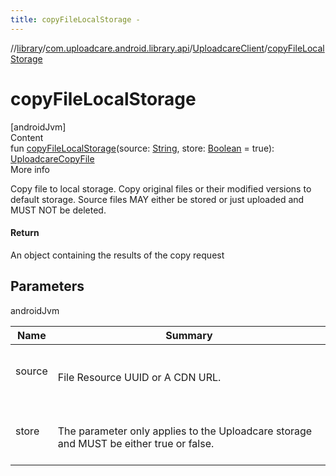 ```yaml
---
title: copyFileLocalStorage -
---
```

//[library](../../index.md)/[com.uploadcare.android.library.api](../index.md)/[UploadcareClient](index.md)/[copyFileLocalStorage](copy-file-local-storage.md)



# copyFileLocalStorage  
[androidJvm]  
Content  
fun [copyFileLocalStorage](copy-file-local-storage.md)(source: [String](https://kotlinlang.org/api/latest/jvm/stdlib/kotlin/-string/index.html), store: [Boolean](https://kotlinlang.org/api/latest/jvm/stdlib/kotlin/-boolean/index.html) = true): [UploadcareCopyFile](../-uploadcare-copy-file/index.md)  
More info  


Copy file to local storage. Copy original files or their modified versions to default storage. Source files MAY either be stored or just uploaded and MUST NOT be deleted.



#### Return  


An object containing the results of the copy request



## Parameters  
  
androidJvm  
  
|  Name|  Summary| 
|---|---|
| <a name="com.uploadcare.android.library.api/UploadcareClient/copyFileLocalStorage/#kotlin.String#kotlin.Boolean/PointingToDeclaration/"></a>source| <a name="com.uploadcare.android.library.api/UploadcareClient/copyFileLocalStorage/#kotlin.String#kotlin.Boolean/PointingToDeclaration/"></a><br><br>File Resource UUID or A CDN URL.<br><br>
| <a name="com.uploadcare.android.library.api/UploadcareClient/copyFileLocalStorage/#kotlin.String#kotlin.Boolean/PointingToDeclaration/"></a>store| <a name="com.uploadcare.android.library.api/UploadcareClient/copyFileLocalStorage/#kotlin.String#kotlin.Boolean/PointingToDeclaration/"></a><br><br>The parameter only applies to the Uploadcare storage and MUST be either true or false.<br><br>
  
  



